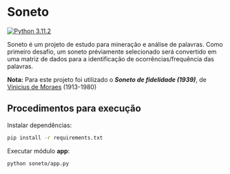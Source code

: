 # Soneto

[![Python 3.11.2](https://img.shields.io/badge/python-3.11.2-blue.svg)](https://www.python.org/downloads/release/python-3112/)

Soneto é um projeto de estudo para mineração e análise de palavras. Como primeiro desafio, um soneto préviamente selecionado será convertido em uma matriz de dados para a identificação de ocorrências/frequência das palavras.

**Nota:** Para este projeto foi utilizado o ***Soneto de fidelidade (1939)***, de [Vinicius de Moraes](https://brasilescola.uol.com.br/biografia/vinicius-moraes.htm) (1913-1980)

## Procedimentos para execução

Instalar dependências:

```bash
pip install -r requirements.txt
```

Executar módulo **app**:

```bash
python soneto/app.py
```
